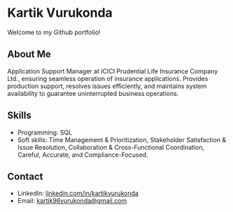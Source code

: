 # Kartik Vurukonda

Welcome to my Github portfolio! 

## About Me
Application Support Manager at ICICI Prudential Life Insurance Company Ltd., ensuring seamless operation of insurance applications. Provides production support, resolves issues efficiently, and maintains system availability to guarantee uninterrupted business operations.

## Skills
- Programming: SQL
- Soft skills: Time Management & Prioritization, Stakeholder Satisfaction & Issue Resolution, Collaboration & Cross-Functional Coordination, Careful, Accurate, and Compliance-Focused.

## Contact
- LinkedIn: [linkedin.com/in/kartikvurukonda](https://www.linkedin.com/in/kartik-vurukonda-353960102)
- Email: kartik96vurukonda@gmail.com
